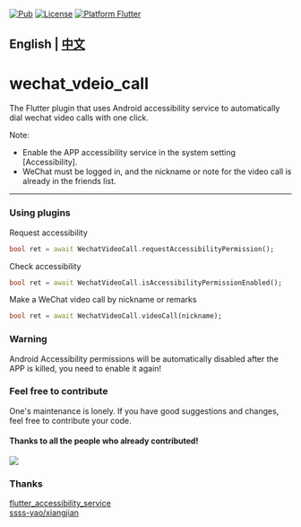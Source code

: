[![Pub](https://img.shields.io/pub/v/wechat_video_call)](https://pub.dev/packages/wechat_video_call)
[![License](https://img.shields.io/badge/license-MIT-green.svg)](/LICENSE)
[![Platform Flutter](https://img.shields.io/badge/platform-Flutter-blue.svg)](https://flutter.dev)

## English | [中文](https://github.com/davidche1116/wechat_video_call/blob/main/README_CN.md)
# wechat_vdeio_call

The Flutter plugin that uses Android accessibility service to automatically dial wechat video calls with one click.

Note:
- Enable the APP accessibility service in the system setting [Accessibility].
- WeChat must be logged in, and the nickname or note for the video call is already in the friends list.

---

### Using plugins
Request accessibility
```dart
bool ret = await WechatVideoCall.requestAccessibilityPermission();
```

Check accessibility
```dart
bool ret = await WechatVideoCall.isAccessibilityPermissionEnabled();
```

Make a WeChat video call by nickname or remarks
```dart
bool ret = await WechatVideoCall.videoCall(nickname);
```

### Warning

Android Accessibility permissions will be automatically disabled after the APP is killed, you need to enable it again!

### Feel free to contribute
One's maintenance is lonely. If you have good suggestions and changes, feel free to contribute your code.

#### Thanks to all the people who already contributed!

<a href="https://github.com/davidche1116/wechat_video_call/graphs/contributors">
    <img src="https://contrib.rocks/image?repo=davidche1116/wechat_video_call" />
</a>

### Thanks
[flutter_accessibility_service](https://pub.dev/packages/flutter_accessibility_service)  
[ssss-yao/xiangjian](https://github.com/ssss-yao/xiangjian)  
